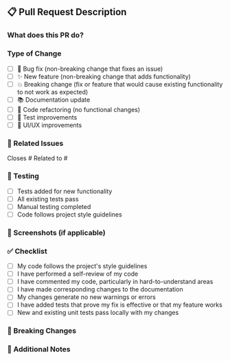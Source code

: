 ## 📋 Pull Request Description

### What does this PR do?
<!-- Provide a brief description of the changes -->

### Type of Change
<!-- Mark the appropriate option with an x -->
- [ ] 🐛 Bug fix (non-breaking change that fixes an issue)
- [ ] ✨ New feature (non-breaking change that adds functionality)
- [ ] 💥 Breaking change (fix or feature that would cause existing functionality to not work as expected)
- [ ] 📚 Documentation update
- [ ] 🔧 Code refactoring (no functional changes)
- [ ] 🧪 Test improvements
- [ ] 🎨 UI/UX improvements

### 🔗 Related Issues
<!-- Link any related issues -->
Closes #
Related to #

### 🧪 Testing
<!-- Describe how you tested your changes -->
- [ ] Tests added for new functionality
- [ ] All existing tests pass
- [ ] Manual testing completed
- [ ] Code follows project style guidelines

### 📸 Screenshots (if applicable)
<!-- Add screenshots for UI changes -->

### ✅ Checklist
<!-- Mark completed items with an x -->
- [ ] My code follows the project's style guidelines
- [ ] I have performed a self-review of my code
- [ ] I have commented my code, particularly in hard-to-understand areas
- [ ] I have made corresponding changes to the documentation
- [ ] My changes generate no new warnings or errors
- [ ] I have added tests that prove my fix is effective or that my feature works
- [ ] New and existing unit tests pass locally with my changes

### 🚨 Breaking Changes
<!-- If this is a breaking change, describe what breaks and how to migrate -->

### 📝 Additional Notes
<!-- Any additional information that reviewers should know -->

